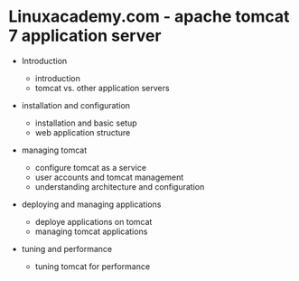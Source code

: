 # Linuxacademy.com - apache tomcat 7 application server

* Introduction
  * introduction
  * tomcat vs. other application servers
  
* installation and configuration
  * installation and basic setup
  * web application structure
  
* managing tomcat
  * configure tomcat as a service
  * user accounts and tomcat management
  * understanding architecture and configuration

* deploying and managing applications
  * deploye applications on tomcat
  * managing tomcat applications
  
* tuning and performance
  * tuning tomcat for performance
